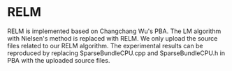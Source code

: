 # RELM
RELM is implemented based on Changchang Wu's PBA. The LM algorithm with Nielsen's method is replaced with RELM. We only upload the source files related to our RELM   algorithm. The experimental results can be reproduced by replacing SparseBundleCPU.cpp and SparseBundleCPU.h in PBA with the uploaded source files.
